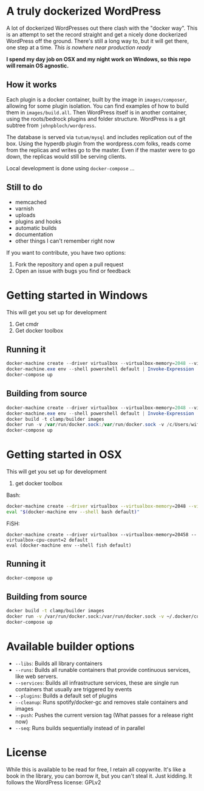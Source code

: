 # A truly dockerized WordPress

A lot of dockerized WordPresses out there clash with the "docker way". This is an attempt to set the record straight and
get a nicely done dockerized WordPress off the ground. There's still a long way to, but it will get there, one step at 
a time. *This is nowhere near production ready*

**I spend my day job on OSX and my night work on Windows, so this repo will remain OS agnostic.** 

## How it works

Each plugin is a docker container, built by the image in `images/composer`, allowing for some plugin isolation. You can
find examples of how to build them in `images/build.all`. Then WordPress itself is in another container, using the 
roots/bedrock plugins and folder structure. WordPress is a git subtree from `johnpbloch/wordpress`.
   
The database is served via `tutum/mysql` and includes replication out of the box. Using the hyperdb plugin from the
wordpress.com folks, reads come from the replicas and writes go to the master. Even if the master were to go down, the
replicas would still be serving clients.

Local development is done using `docker-compose` ...

## Still to do

- memcached
- varnish
- uploads
- plugins and hooks
- automatic builds
- documentation
- other things I can't remember right now

If you want to contribute, you have two options:

1. Fork the repository and open a pull request
2. Open an issue with bugs you find or feedback

# Getting started in Windows

This will get you set up for development

1. Get cmdr
1. Get docker toolbox

## Running it

``` powershell
docker-machine create --driver virtualbox --virtualbox-memory=2048 --virtualbox-cpu-count=2 default
docker-machine.exe env --shell powershell default | Invoke-Expression
docker-compose up
```

## Building from source

``` powershell
docker-machine create --driver virtualbox --virtualbox-memory=2048 --virtualbox-cpu-count=2 default
docker-machine.exe env --shell powershell default | Invoke-Expression
docker build -t clamp/builder images
docker run -v /var/run/docker.sock:/var/run/docker.sock -v /c/Users/withi/.docker/config.json:/root/.docker/config.json --rm clamp/builder --runs --plugins --cleanup
docker-compose up
```

# Getting started in OSX

This will get you set up for development

1. get docker toolbox

Bash:
``` bash
docker-machine create --driver virtualbox --virtualbox-memory=2048 --virtualbox-cpu-count=2 default
eval "$(docker-machine env --shell bash default)"
```

FiSH:
``` fish
docker-machine create --driver virtualbox --virtualbox-memory=20458 --virtualbox-cpu-count=2 default
eval (docker-machine env --shell fish default)
```

## Running it

``` bash
docker-compose up
```

## Building from source

``` bash
docker build -t clamp/builder images
docker run -v /var/run/docker.sock:/var/run/docker.sock -v ~/.docker/config.json:/root/.docker/config.json --rm clamp/builder  --cleanup
docker-compose up
```

# Available builder options

- `--libs`: Builds all library containers
- `--runs`: Builds all runable containers that provide continuous services, like web servers.
- `--services`: Builds all infrastructure services, these are single run containers that usually are triggered by events
- `--plugins`: Builds a default set of plugins
- `--cleanup`: Runs spotify/docker-gc and removes stale containers and images
- `--push`: Pushes the current version tag (What passes for a release right now)
- `--seq`: Runs builds sequentially instead of in parallel

# License

While this is available to be read for free, I retain all copywrite. It's like a book in the library, you can borrow it,
but you can't steal it. Just kidding. It follows the WordPress license: GPLv2